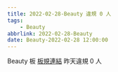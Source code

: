 ```yaml
---
title: 2022-02-28-Beauty 違規 0 人
tags:
    - Beauty
abbrlink: 2022-02-28-Beauty
date: Beauty-2022-02-28 12:00:00
---
```

Beauty 板 [板規連結](https://www.ptt.cc/bbs/Beauty/M.1630069980.A.84B.html)
昨天違規 0 人
